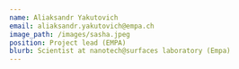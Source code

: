 ```yaml
---
name: Aliaksandr Yakutovich
email: aliaksandr.yakutovich@empa.ch
image_path: /images/sasha.jpeg
position: Project lead (EMPA)
blurb: Scientist at nanotech@surfaces laboratory (Empa)
---
```

